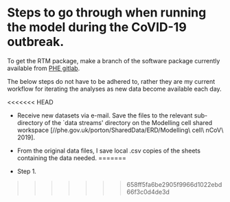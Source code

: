 # Steps to go through when running the model during the CoVID-19 outbreak.

To get the RTM package, make a branch of the software package currently available from [PHE gitlab].

The below steps do not have to be adhered to, rather they are my current workflow for iterating the analyses as new data become available each day.

<<<<<<< HEAD
- Receive new datasets via e-mail. Save the files to the relevant sub-directory of the `data streams' directory on the Modelling cell shared workspace [//phe.gov.uk/porton/SharedData/ERD/Modelling\ cell\ nCoV\ 2019].

- From the original data files, I save local .csv copies of the sheets containing the data needed.
=======
- Step 1.

>>>>>>> 658ff5fa6be2905f9966d1022ebd66f3c0d4de3d

[PHE gitlab]: https://gitlab.phe.gov.uk/Paul.Birrell/real-time-mcmc